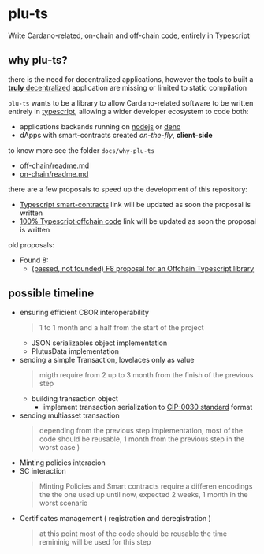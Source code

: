 # plu-ts
Write Cardano-related, on-chain and off-chain code, entirely in Typescript 

## why plu-ts?

there is the need for decentralized applications, however the tools to built a [**truly** decentralized](https://en.wikipedia.org/wiki/Decentralization) application are missing or limited to static compilation

```plu-ts``` wants to be a library to allow Cardano-related software to be written entirely in [typescript](https://www.typescriptlang.org/), allowing a wider developer ecosystem to code both:
 - applications backands running on [nodejs](https://nodejs.dev/) or [deno](https://deno.land/)
 - dApps with smart-contracts created _on-the-fly_, **client-side**

to know more see the folder ```docs/why-plu-ts```
  - [off-chain/readme.md](./docs//why-plu-ts/off-chain/readme.md)
  - [on-chain/readme.md](./docs//why-plu-ts/on-chain/readme.md)

there are a few proposals to speed up the development of this repository:
- [Typescript smart-contracts]() link will be updated as soon the proposal is written
- [100% Typescript offchain code]() link will be updated as soon the proposal is written

old proposals:

- Found 8:
  - [(passed, not founded) F8 proposal for an Offchain Typescript library](https://cardano.ideascale.com/c/idea/396949)

## possible timeline

- ensuring efficient CBOR interoperability 
  > 1 to 1 month and a half from the start of the project
  - JSON serializables object implementation
  - PlutusData implementation
- sending a simple Transaction, lovelaces only as value 
  > migth require from 2 up to 3 month from the finish of the previous step
  - building transaction object
    - implement transaction serialization to [CIP-0030 standard](https://github.com/cardano-foundation/CIPs/tree/master/CIP-0030#apisigntxtx-cbortransaction-partialsign-bool--false-promisecbortransaction_witness_set) format
- sending multiasset transaction
  > depending from the previous step implementation, most of the code should be reusable, 1 month from the previous step in the worst case )
- Minting policies interacion
- SC interaction
  > Minting Policies and Smart contracts require a differen encodings the the one used up until now, expected 2 weeks, 1 month in the worst scenario
- Certificates management ( registration and deregistration )
  > at this point most of the code should be reusable the time remininig will be used for this step
